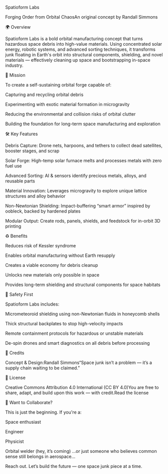 Spatioform Labs

Forging Order from Orbital ChaosAn original concept by Randall Simmons

🌍 Overview

Spatioform Labs is a bold orbital manufacturing concept that turns hazardous space debris into high-value materials. Using concentrated solar energy, robotic systems, and advanced sorting techniques, it transforms junk floating in Earth's orbit into structural components, shielding, and novel materials — effectively cleaning up space and bootstrapping in-space industry.

🚀 Mission

To create a self-sustaining orbital forge capable of:

Capturing and recycling orbital debris

Experimenting with exotic material formation in microgravity

Reducing the environmental and collision risks of orbital clutter

Building the foundation for long-term space manufacturing and exploration

🛠️ Key Features

Debris Capture: Drone nets, harpoons, and tethers to collect dead satellites, booster stages, and scrap

Solar Forge: High-temp solar furnace melts and processes metals with zero fuel use

Advanced Sorting: AI & sensors identify precious metals, alloys, and reusable parts

Material Innovation: Leverages microgravity to explore unique lattice structures and alloy behavior

Non-Newtonian Shielding: Impact-buffering “smart armor” inspired by oobleck, backed by hardened plates

Modular Output: Create rods, panels, shields, and feedstock for in-orbit 3D printing

♻️ Benefits

Reduces risk of Kessler syndrome

Enables orbital manufacturing without Earth resupply

Creates a viable economy for debris cleanup

Unlocks new materials only possible in space

Provides long-term shielding and structural components for space habitats

🔐 Safety First

Spatioform Labs includes:

Micrometeoroid shielding using non-Newtonian fluids in honeycomb shells

Thick structural backplates to stop high-velocity impacts

Remote containment protocols for hazardous or unstable materials

De-spin drones and smart diagnostics on all debris before processing

🧠 Credits

Concept & Design:Randall Simmons“Space junk isn’t a problem — it’s a supply chain waiting to be claimed.”

📜 License

Creative Commons Attribution 4.0 International (CC BY 4.0)You are free to share, adapt, and build upon this work — with credit.Read the license

💬 Want to Collaborate?

This is just the beginning. If you're a:

Space enthusiast

Engineer

Physicist

Orbital welder (hey, it’s coming)
…or just someone who believes common sense still belongs in aerospace…

Reach out. Let’s build the future — one space junk piece at a time.
